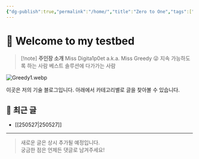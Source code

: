 ```yaml
---
{"dg-publish":true,"permalink":"/home/","title":"Zero to One","tags":["gardenEntry"],"dgShowLocalGraph":true,"dgShowFileTree":true,"dgEnableSearch":true,"dgShowToc":true,"created":"2025-05-27T13:25:46.129+09:00","updated":"2025-05-27T22:31:20.387+09:00"}
---
```


# 👋 Welcome to my testbed

> [!note] **주인장 소개**
> Miss Digita1p0et a.k.a. Miss Greedy 😜
> 지속 가능하도록 하는 사람
> 베스트 솔루션에 다가가는 사람

![Greedy1.webp](/img/user/Greedy1.webp)

이곳은 저의 기술 블로그입니다.
아래에서 카테고리별로 글을 찾아볼 수 있습니다.


## 📂 최근 글

- [[250527\|250527]]
---

> 새로운 글은 상시 추가될 예정입니다.  
> 궁금한 점은 언제든 댓글로 남겨주세요!
